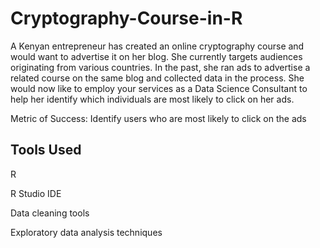 # Cryptography-Course-in-R


 A Kenyan entrepreneur has created an online cryptography course and would want to advertise it on her blog. She currently targets audiences originating from various countries. In the past, she ran ads to advertise a related course on the same blog and collected data in the process. She would now like to employ your services as a Data Science Consultant to help her identify which individuals are most likely to click on her ads.
 
 
Metric of Success: Identify users who are most likely to click on the ads

## Tools Used

R 

R Studio IDE

Data cleaning tools

Exploratory data analysis techniques
